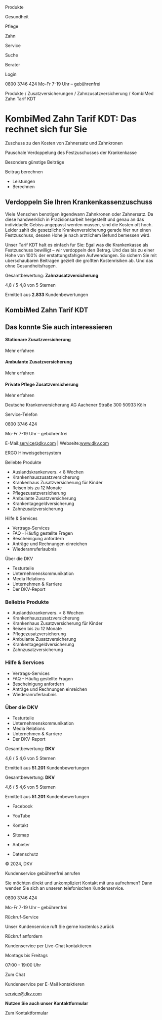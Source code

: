 Produkte

Gesundheit

Pflege

Zahn

Service

Suche

Berater

Login

0800 3746 424 Mo-Fr 7-19 Uhr – gebührenfrei

Produkte / Zusatzversicherungen / Zahnzusatzversicherung / KombiMed Zahn Tarif
KDT

##

# KombiMed Zahn Tarif KDT: Das rechnet sich fur Sie

Zuschuss zu den Kosten von Zahnersatz und Zahnkronen

Pauschale Verdoppelung des Festzuschusses der Krankenkasse

Besonders günstige Beiträge

Beitrag berechnen

  * Leistungen
  * Berechnen

## Verdoppeln Sie Ihren Krankenkassenzuschuss

Viele Menschen benotigen irgendwann Zahnkronen oder Zahnersatz. Da diese
handwerklich in Prazisionsarbeit hergestellt und genau an das individuelle
Gebiss angepasst werden mussen, sind die Kosten oft hoch. Leider zahlt die
gesetzliche Krankenversicherung gerade hier nur einen Festzuschuss, dessen
Hohe je nach arztlichem Befund bemessen wird.

Unser Tarif KDT halt es einfach fur Sie: Egal was die Krankenkasse als
Festzuschuss bewilligt – wir verdoppeln den Betrag. Und das bis zu einer Hohe
von 100% der erstattungsfahigen Aufwendungen. So sichern Sie mit
uberschaubaren Beitragen gezielt die großten Kostenrisiken ab. Und das ohne
Gesundheitsfragen.

Gesamtbewertung: **Zahnzusatzversicherung**

4,8 / 5 4,8 von 5 Sternen

Ermittelt aus **2.833** Kundenbewertungen  

## KombiMed Zahn Tarif KDT

## Das konnte Sie auch interessieren

#### Stationare Zusatzversicherung

Mehr erfahren

#### Ambulante Zusatzversicherung

Mehr erfahren

#### Private Pflege Zusatzversicherung

Mehr erfahren

Deutsche Krankenversicherung AG Aachener Straße 300 50933 Köln

Service-Telefon

0800 3746 424

Mo-Fr 7-19 Uhr – gebührenfrei

E-Mail:service@dkv.com | Webseite:www.dkv.com

  
ERGO Hinweisgebersystem

Beliebte Produkte

  * Auslandskrankenvers. < 8 Wochen
  * Krankenhauszusatzversicherung
  * Krankenhaus Zusatzversicherung für Kinder
  * Reisen bis zu 12 Monate
  * Pflegezusatzversicherung
  * Ambulante Zusatzversicherung
  * Krankentagegeldversicherung
  * Zahnzusatzversicherung

Hilfe & Services

  * Vertrags-Services
  * FAQ - Häufig gestellte Fragen
  * Bescheinigung anfordern
  * Anträge und Rechnungen einreichen
  * Wiederanruferlaubnis

Über die DKV

  * Testurteile
  * Unternehmenskommunikation
  * Media Relations
  * Unternehmen & Karriere
  * Der DKV-Report

### Beliebte Produkte

  * Auslandskrankenvers. < 8 Wochen
  * Krankenhauszusatzversicherung
  * Krankenhaus Zusatzversicherung für Kinder
  * Reisen bis zu 12 Monate
  * Pflegezusatzversicherung
  * Ambulante Zusatzversicherung
  * Krankentagegeldversicherung
  * Zahnzusatzversicherung

### Hilfe & Services

  * Vertrags-Services
  * FAQ - Häufig gestellte Fragen
  * Bescheinigung anfordern
  * Anträge und Rechnungen einreichen
  * Wiederanruferlaubnis

### Über die DKV

  * Testurteile
  * Unternehmenskommunikation
  * Media Relations
  * Unternehmen & Karriere
  * Der DKV-Report

Gesamtbewertung: **DKV**

4,6 / 5 4,6 von 5 Sternen

Ermittelt aus **51.201** Kundenbewertungen  

Gesamtbewertung: **DKV**

4,6 / 5 4,6 von 5 Sternen

Ermittelt aus **51.201** Kundenbewertungen  

  * Facebook
  * YouTube

  * Kontakt
  * Sitemap
  * Anbieter
  * Datenschutz

© 2024, DKV

Kundenservice gebührenfrei anrufen

Sie möchten direkt und unkompliziert Kontakt mit uns aufnehmen? Dann wenden
Sie sich an unseren telefonischen Kundenservice.

0800 3746 424

Mo-Fr 7-19 Uhr – gebührenfrei

Rückruf-Service

Unser Kundenservice ruft Sie gerne kostenlos zurück

Rückruf anfordern

Kundenservice per Live-Chat kontaktieren

Montags bis Freitags

07:00 - 19:00 Uhr

Zum Chat

Kundenservice per E-Mail kontaktieren

service@dkv.com

**Nutzen Sie auch unser Kontaktformular**

Zum Kontaktformular

